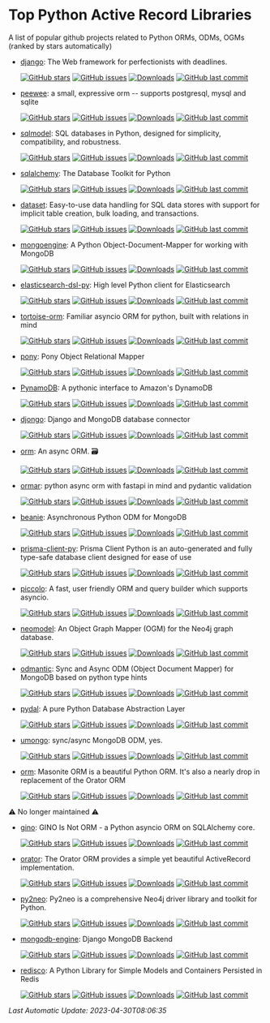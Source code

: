 # Top Python Active Record Libraries
A list of popular github projects related to Python ORMs, ODMs, OGMs (ranked by stars automatically)

- [django](https://github.com/django/django): The Web framework for perfectionists with deadlines. 

  [![GitHub stars](https://img.shields.io/github/stars/django/django.svg?style=social)](https://github.com/django/django) [![GitHub issues](https://img.shields.io/github/issues/django/django.svg)](https://github.com/django/django/issues) [![Downloads](https://img.shields.io/pypi/dw/Django)](https://pypi.org/project/Django/) [![GitHub last commit](https://img.shields.io/github/last-commit/django/django)](https://github.com/django/django/commits) 
- [peewee](https://github.com/coleifer/peewee): a small, expressive orm -- supports postgresql, mysql and sqlite 

  [![GitHub stars](https://img.shields.io/github/stars/coleifer/peewee.svg?style=social)](https://github.com/coleifer/peewee) [![GitHub issues](https://img.shields.io/github/issues/coleifer/peewee.svg)](https://github.com/coleifer/peewee/issues) [![Downloads](https://img.shields.io/pypi/dw/peewee)](https://pypi.org/project/peewee/) [![GitHub last commit](https://img.shields.io/github/last-commit/coleifer/peewee)](https://github.com/coleifer/peewee/commits) 
- [sqlmodel](https://github.com/tiangolo/sqlmodel): SQL databases in Python, designed for simplicity, compatibility, and robustness. 

  [![GitHub stars](https://img.shields.io/github/stars/tiangolo/sqlmodel.svg?style=social)](https://github.com/tiangolo/sqlmodel) [![GitHub issues](https://img.shields.io/github/issues/tiangolo/sqlmodel.svg)](https://github.com/tiangolo/sqlmodel/issues) [![Downloads](https://img.shields.io/pypi/dw/sqlmodel)](https://pypi.org/project/sqlmodel/) [![GitHub last commit](https://img.shields.io/github/last-commit/tiangolo/sqlmodel)](https://github.com/tiangolo/sqlmodel/commits) 
- [sqlalchemy](https://github.com/sqlalchemy/sqlalchemy): The Database Toolkit for Python 

  [![GitHub stars](https://img.shields.io/github/stars/sqlalchemy/sqlalchemy.svg?style=social)](https://github.com/sqlalchemy/sqlalchemy) [![GitHub issues](https://img.shields.io/github/issues/sqlalchemy/sqlalchemy.svg)](https://github.com/sqlalchemy/sqlalchemy/issues) [![Downloads](https://img.shields.io/pypi/dw/SQLAlchemy)](https://pypi.org/project/SQLAlchemy/) [![GitHub last commit](https://img.shields.io/github/last-commit/sqlalchemy/sqlalchemy)](https://github.com/sqlalchemy/sqlalchemy/commits) 
- [dataset](https://github.com/pudo/dataset): Easy-to-use data handling for SQL data stores with support for implicit table creation, bulk loading, and transactions. 

  [![GitHub stars](https://img.shields.io/github/stars/pudo/dataset.svg?style=social)](https://github.com/pudo/dataset) [![GitHub issues](https://img.shields.io/github/issues/pudo/dataset.svg)](https://github.com/pudo/dataset/issues) [![Downloads](https://img.shields.io/pypi/dw/dataset)](https://pypi.org/project/dataset/) [![GitHub last commit](https://img.shields.io/github/last-commit/pudo/dataset)](https://github.com/pudo/dataset/commits) 
- [mongoengine](https://github.com/MongoEngine/mongoengine): A Python Object-Document-Mapper for working with MongoDB 

  [![GitHub stars](https://img.shields.io/github/stars/MongoEngine/mongoengine.svg?style=social)](https://github.com/MongoEngine/mongoengine) [![GitHub issues](https://img.shields.io/github/issues/MongoEngine/mongoengine.svg)](https://github.com/MongoEngine/mongoengine/issues) [![Downloads](https://img.shields.io/pypi/dw/mongoengine)](https://pypi.org/project/mongoengine/) [![GitHub last commit](https://img.shields.io/github/last-commit/MongoEngine/mongoengine)](https://github.com/MongoEngine/mongoengine/commits) 
- [elasticsearch-dsl-py](https://github.com/elastic/elasticsearch-dsl-py): High level Python client for Elasticsearch 

  [![GitHub stars](https://img.shields.io/github/stars/elastic/elasticsearch-dsl-py.svg?style=social)](https://github.com/elastic/elasticsearch-dsl-py) [![GitHub issues](https://img.shields.io/github/issues/elastic/elasticsearch-dsl-py.svg)](https://github.com/elastic/elasticsearch-dsl-py/issues) [![Downloads](https://img.shields.io/pypi/dw/elasticsearch-dsl)](https://pypi.org/project/elasticsearch-dsl/) [![GitHub last commit](https://img.shields.io/github/last-commit/elastic/elasticsearch-dsl-py)](https://github.com/elastic/elasticsearch-dsl-py/commits) 
- [tortoise-orm](https://github.com/tortoise/tortoise-orm): Familiar asyncio ORM for python, built with relations in mind 

  [![GitHub stars](https://img.shields.io/github/stars/tortoise/tortoise-orm.svg?style=social)](https://github.com/tortoise/tortoise-orm) [![GitHub issues](https://img.shields.io/github/issues/tortoise/tortoise-orm.svg)](https://github.com/tortoise/tortoise-orm/issues) [![Downloads](https://img.shields.io/pypi/dw/tortoise-orm)](https://pypi.org/project/tortoise-orm/) [![GitHub last commit](https://img.shields.io/github/last-commit/tortoise/tortoise-orm)](https://github.com/tortoise/tortoise-orm/commits) 
- [pony](https://github.com/ponyorm/pony): Pony Object Relational Mapper 

  [![GitHub stars](https://img.shields.io/github/stars/ponyorm/pony.svg?style=social)](https://github.com/ponyorm/pony) [![GitHub issues](https://img.shields.io/github/issues/ponyorm/pony.svg)](https://github.com/ponyorm/pony/issues) [![Downloads](https://img.shields.io/pypi/dw/pony)](https://pypi.org/project/pony/) [![GitHub last commit](https://img.shields.io/github/last-commit/ponyorm/pony)](https://github.com/ponyorm/pony/commits) 
- [PynamoDB](https://github.com/pynamodb/PynamoDB): A pythonic interface to Amazon's DynamoDB 

  [![GitHub stars](https://img.shields.io/github/stars/pynamodb/PynamoDB.svg?style=social)](https://github.com/pynamodb/PynamoDB) [![GitHub issues](https://img.shields.io/github/issues/pynamodb/PynamoDB.svg)](https://github.com/pynamodb/PynamoDB/issues) [![Downloads](https://img.shields.io/pypi/dw/pynamodb)](https://pypi.org/project/pynamodb/) [![GitHub last commit](https://img.shields.io/github/last-commit/pynamodb/PynamoDB)](https://github.com/pynamodb/PynamoDB/commits) 
- [djongo](https://github.com/doableware/djongo): Django and MongoDB database connector 

  [![GitHub stars](https://img.shields.io/github/stars/doableware/djongo.svg?style=social)](https://github.com/doableware/djongo) [![GitHub issues](https://img.shields.io/github/issues/doableware/djongo.svg)](https://github.com/doableware/djongo/issues) [![Downloads](https://img.shields.io/pypi/dw/djongo)](https://pypi.org/project/djongo/) [![GitHub last commit](https://img.shields.io/github/last-commit/doableware/djongo)](https://github.com/doableware/djongo/commits) 
- [orm](https://github.com/encode/orm): An async ORM. 🗃 

  [![GitHub stars](https://img.shields.io/github/stars/encode/orm.svg?style=social)](https://github.com/encode/orm) [![GitHub issues](https://img.shields.io/github/issues/encode/orm.svg)](https://github.com/encode/orm/issues) [![Downloads](https://img.shields.io/pypi/dw/orm)](https://pypi.org/project/orm/) [![GitHub last commit](https://img.shields.io/github/last-commit/encode/orm)](https://github.com/encode/orm/commits) 
- [ormar](https://github.com/collerek/ormar): python async orm with fastapi in mind and pydantic validation 

  [![GitHub stars](https://img.shields.io/github/stars/collerek/ormar.svg?style=social)](https://github.com/collerek/ormar) [![GitHub issues](https://img.shields.io/github/issues/collerek/ormar.svg)](https://github.com/collerek/ormar/issues) [![Downloads](https://img.shields.io/pypi/dw/ormar)](https://pypi.org/project/ormar/) [![GitHub last commit](https://img.shields.io/github/last-commit/collerek/ormar)](https://github.com/collerek/ormar/commits) 
- [beanie](https://github.com/roman-right/beanie): Asynchronous Python ODM for MongoDB 

  [![GitHub stars](https://img.shields.io/github/stars/roman-right/beanie.svg?style=social)](https://github.com/roman-right/beanie) [![GitHub issues](https://img.shields.io/github/issues/roman-right/beanie.svg)](https://github.com/roman-right/beanie/issues) [![Downloads](https://img.shields.io/pypi/dw/beanie)](https://pypi.org/project/beanie/) [![GitHub last commit](https://img.shields.io/github/last-commit/roman-right/beanie)](https://github.com/roman-right/beanie/commits) 
- [prisma-client-py](https://github.com/RobertCraigie/prisma-client-py): Prisma Client Python is an auto-generated and fully type-safe database client designed for ease of use 

  [![GitHub stars](https://img.shields.io/github/stars/RobertCraigie/prisma-client-py.svg?style=social)](https://github.com/RobertCraigie/prisma-client-py) [![GitHub issues](https://img.shields.io/github/issues/RobertCraigie/prisma-client-py.svg)](https://github.com/RobertCraigie/prisma-client-py/issues) [![Downloads](https://img.shields.io/pypi/dw/prisma)](https://pypi.org/project/prisma/) [![GitHub last commit](https://img.shields.io/github/last-commit/RobertCraigie/prisma-client-py)](https://github.com/RobertCraigie/prisma-client-py/commits) 
- [piccolo](https://github.com/piccolo-orm/piccolo): A fast, user friendly ORM and query builder which supports asyncio. 

  [![GitHub stars](https://img.shields.io/github/stars/piccolo-orm/piccolo.svg?style=social)](https://github.com/piccolo-orm/piccolo) [![GitHub issues](https://img.shields.io/github/issues/piccolo-orm/piccolo.svg)](https://github.com/piccolo-orm/piccolo/issues) [![Downloads](https://img.shields.io/pypi/dw/piccolo)](https://pypi.org/project/piccolo/) [![GitHub last commit](https://img.shields.io/github/last-commit/piccolo-orm/piccolo)](https://github.com/piccolo-orm/piccolo/commits) 
- [neomodel](https://github.com/neo4j-contrib/neomodel): An Object Graph Mapper (OGM) for the Neo4j graph database. 

  [![GitHub stars](https://img.shields.io/github/stars/neo4j-contrib/neomodel.svg?style=social)](https://github.com/neo4j-contrib/neomodel) [![GitHub issues](https://img.shields.io/github/issues/neo4j-contrib/neomodel.svg)](https://github.com/neo4j-contrib/neomodel/issues) [![Downloads](https://img.shields.io/pypi/dw/neomodel)](https://pypi.org/project/neomodel/) [![GitHub last commit](https://img.shields.io/github/last-commit/neo4j-contrib/neomodel)](https://github.com/neo4j-contrib/neomodel/commits) 
- [odmantic](https://github.com/art049/odmantic): Sync and Async ODM (Object Document Mapper) for MongoDB based on python type hints 

  [![GitHub stars](https://img.shields.io/github/stars/art049/odmantic.svg?style=social)](https://github.com/art049/odmantic) [![GitHub issues](https://img.shields.io/github/issues/art049/odmantic.svg)](https://github.com/art049/odmantic/issues) [![Downloads](https://img.shields.io/pypi/dw/odmantic)](https://pypi.org/project/odmantic/) [![GitHub last commit](https://img.shields.io/github/last-commit/art049/odmantic)](https://github.com/art049/odmantic/commits) 
- [pydal](https://github.com/web2py/pydal): A pure Python Database Abstraction Layer 

  [![GitHub stars](https://img.shields.io/github/stars/web2py/pydal.svg?style=social)](https://github.com/web2py/pydal) [![GitHub issues](https://img.shields.io/github/issues/web2py/pydal.svg)](https://github.com/web2py/pydal/issues) [![Downloads](https://img.shields.io/pypi/dw/pyDAL)](https://pypi.org/project/pyDAL/) [![GitHub last commit](https://img.shields.io/github/last-commit/web2py/pydal)](https://github.com/web2py/pydal/commits) 
- [umongo](https://github.com/Scille/umongo): sync/async MongoDB ODM, yes. 

  [![GitHub stars](https://img.shields.io/github/stars/Scille/umongo.svg?style=social)](https://github.com/Scille/umongo) [![GitHub issues](https://img.shields.io/github/issues/Scille/umongo.svg)](https://github.com/Scille/umongo/issues) [![Downloads](https://img.shields.io/pypi/dw/umongo)](https://pypi.org/project/umongo/) [![GitHub last commit](https://img.shields.io/github/last-commit/Scille/umongo)](https://github.com/Scille/umongo/commits) 
- [orm](https://github.com/MasoniteFramework/orm): Masonite ORM is a beautiful Python ORM. It's also a nearly drop in replacement of the Orator ORM 

  [![GitHub stars](https://img.shields.io/github/stars/MasoniteFramework/orm.svg?style=social)](https://github.com/MasoniteFramework/orm) [![GitHub issues](https://img.shields.io/github/issues/MasoniteFramework/orm.svg)](https://github.com/MasoniteFramework/orm/issues) [![Downloads](https://img.shields.io/pypi/dw/masonite-orm)](https://pypi.org/project/masonite-orm/) [![GitHub last commit](https://img.shields.io/github/last-commit/MasoniteFramework/orm)](https://github.com/MasoniteFramework/orm/commits) 

⚠️ No longer maintained ⚠️

- [gino](https://github.com/python-gino/gino): GINO Is Not ORM - a Python asyncio ORM on SQLAlchemy core. 

  [![GitHub stars](https://img.shields.io/github/stars/python-gino/gino.svg?style=social)](https://github.com/python-gino/gino) [![GitHub issues](https://img.shields.io/github/issues/python-gino/gino.svg)](https://github.com/python-gino/gino/issues) [![Downloads](https://img.shields.io/pypi/dw/gino)](https://pypi.org/project/gino/) [![GitHub last commit](https://img.shields.io/github/last-commit/python-gino/gino)](https://github.com/python-gino/gino/commits) 
- [orator](https://github.com/sdispater/orator): The Orator ORM provides a simple yet beautiful ActiveRecord implementation. 

  [![GitHub stars](https://img.shields.io/github/stars/sdispater/orator.svg?style=social)](https://github.com/sdispater/orator) [![GitHub issues](https://img.shields.io/github/issues/sdispater/orator.svg)](https://github.com/sdispater/orator/issues) [![Downloads](https://img.shields.io/pypi/dw/orator)](https://pypi.org/project/orator/) [![GitHub last commit](https://img.shields.io/github/last-commit/sdispater/orator)](https://github.com/sdispater/orator/commits) 
- [py2neo](https://github.com/py2neo-org/py2neo): Py2neo is a comprehensive Neo4j driver library and toolkit for Python. 

  [![GitHub stars](https://img.shields.io/github/stars/py2neo-org/py2neo.svg?style=social)](https://github.com/py2neo-org/py2neo) [![GitHub issues](https://img.shields.io/github/issues/py2neo-org/py2neo.svg)](https://github.com/py2neo-org/py2neo/issues) [![Downloads](https://img.shields.io/pypi/dw/py2neo)](https://pypi.org/project/py2neo/) [![GitHub last commit](https://img.shields.io/github/last-commit/py2neo-org/py2neo)](https://github.com/py2neo-org/py2neo/commits) 
- [mongodb-engine](https://github.com/django-nonrel/mongodb-engine): Django MongoDB Backend 

  [![GitHub stars](https://img.shields.io/github/stars/django-nonrel/mongodb-engine.svg?style=social)](https://github.com/django-nonrel/mongodb-engine) [![GitHub issues](https://img.shields.io/github/issues/django-nonrel/mongodb-engine.svg)](https://github.com/django-nonrel/mongodb-engine/issues) [![Downloads](https://img.shields.io/pypi/dw/django-mongodb-engine)](https://pypi.org/project/django-mongodb-engine/) [![GitHub last commit](https://img.shields.io/github/last-commit/django-nonrel/mongodb-engine)](https://github.com/django-nonrel/mongodb-engine/commits) 
- [redisco](https://github.com/kiddouk/redisco): A Python Library for Simple Models and Containers Persisted in Redis  

  [![GitHub stars](https://img.shields.io/github/stars/kiddouk/redisco.svg?style=social)](https://github.com/kiddouk/redisco) [![GitHub issues](https://img.shields.io/github/issues/kiddouk/redisco.svg)](https://github.com/kiddouk/redisco/issues) [![Downloads](https://img.shields.io/pypi/dw/redisco)](https://pypi.org/project/redisco/) [![GitHub last commit](https://img.shields.io/github/last-commit/kiddouk/redisco)](https://github.com/kiddouk/redisco/commits) 

*Last Automatic Update: 2023-04-30T08:06:35*